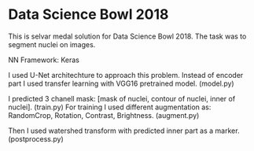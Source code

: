 # Data Science Bowl 2018
This is selvar medal solution for Data Science Bowl 2018.
The task was to segment nuclei on images.

NN Framework: Keras

I used U-Net architechture to approach this problem. Instead of encoder part I used transfer learning with VGG16 pretrained model. (model.py) 

I predicted 3 chanell mask: [mask of nuclei, contour of nuclei, inner of nuclei]. (train.py)
For training I used different augmentation as: RandomCrop, Rotation, Contrast, Brightness. (augment.py)

Then I used watershed transform with predicted inner part as a marker. (postprocess.py)
